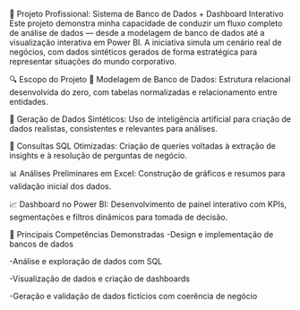 💼 Projeto Profissional: Sistema de Banco de Dados + Dashboard Interativo
Este projeto demonstra minha capacidade de conduzir um fluxo completo de análise de dados — desde a modelagem de banco de dados até a visualização interativa em Power BI. A iniciativa simula um cenário real de negócios, com dados sintéticos gerados de forma estratégica para representar situações do mundo corporativo.

🔍 Escopo do Projeto
📐 Modelagem de Banco de Dados: Estrutura relacional desenvolvida do zero, com tabelas normalizadas e relacionamento entre entidades.

🤖 Geração de Dados Sintéticos: Uso de inteligência artificial para criação de dados realistas, consistentes e relevantes para análises.

🧠 Consultas SQL Otimizadas: Criação de queries voltadas à extração de insights e à resolução de perguntas de negócio.

📊 Análises Preliminares em Excel: Construção de gráficos e resumos para validação inicial dos dados.

📈 Dashboard no Power BI: Desenvolvimento de painel interativo com KPIs, segmentações e filtros dinâmicos para tomada de decisão.

🚀 Principais Competências Demonstradas
-Design e implementação de bancos de dados

-Análise e exploração de dados com SQL

-Visualização de dados e criação de dashboards

-Geração e validação de dados fictícios com coerência de negócio

